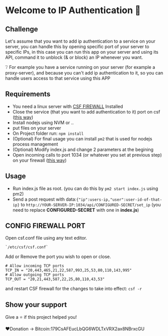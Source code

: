 # Welcome to IP Authentication 👋

## Challenge
Let's assume that you want to add ip authentication to a service on your server, you can handle this by opening specific port of your server to specific IPs, in this case you can run this app on your server and using its API, command it to unblock (& or block) an IP whenever you want.

❔️ For example you have a service running on your server (for example a proxy-server), and because you can't add ip authentication to it, so you can handle users access to that service using this APP

## Requirements
* You need a linux server with [CSF FIREWALL](https://configserver.com/cp/csf.html) Installed
* Close the service (that you want to add authentication to it) port on csf ([this way](#config-firewall-port))
* Install nodejs using NVM or ..
* put files on your server
* On Project folder run: `npm install`
* (Optional) For final usage you can install `pm2` that is used for nodejs process management
* (Optional) Modify index.js and change 2 parameters at the begining
* Open incoming calls to port 1034 (or whatever you set at previous step) on your firewall ([this way](#config-firewall-port))

## Usage
* Run index.js file as root. (you can do this by `pm2 start index.js` using pm2)
* Send a post request with data:`{"ip":users-ip,"user":user-id-of-that-ip}` to `http://YOUR-SERVER-IP:1034/api/CONFIGURED-SECRET/set_ip` (you need to replace __CONFIGURED-SECRET__ with one in __index.js__)


## CONFIG FIREWALL PORT
Open csf.conf file using any text editor.

	`/etc/csf/csf.conf`

Add or Remove the port you wish to open or close.

	# Allow incoming TCP ports
	TCP_IN = "20,443,465,21,22,587,993,25,53,80,110,143,995"
	# Allow outgoing TCP ports
	TCP_OUT = "20,21,443,587,22,25,80,110,43,53"

and restart CSF firewall for the changes to take into effect:
	`csf -r`


## Show your support
Give a ⭐️ if this project helped you!

❤️Donation -> Bitcoin:179CsAFEucLbQG6WDLTxVRX2ax8NBrxcGU


